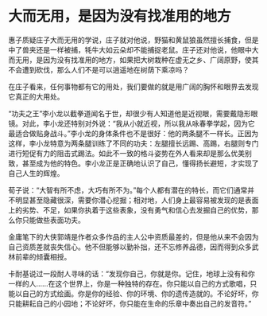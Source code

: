 # 大而无用，是因为没有找准用的地方

惠子质疑庄子大而无用的学说，庄子就对他说，野猫和黄鼠狼虽然擅长捕食，但是中了兽夹还是一样被捕，牦牛大如云朵却不能捕捉老鼠。庄子还对他说，他眼中大而无用，是因为没有找准用的地方，如果把大树栽种在虚无之乡、广阔原野，使其不会遭到砍伐，那么人们不是可以逍遥地在树荫下乘凉吗？ 

在庄子看来，任何事物都有它的用处，我们要做的就是用广阔的胸怀和眼界去发现它真正的大用处。 

“功夫之王”李小龙以截拳道闻名于世，却很少有人知道他是近视眼，需要戴隐形眼镜。对此，李小龙还特别对外说：“我从小就近视，所以我从咏春拳学起，因为它最适合做贴身战斗。”李小龙的身体条件也不是很好：他的两条腿不一样长。正因为这样，李小龙特意为两条腿训练了不同的功夫：左腿擅长远踢、高踢，右腿则专门进行短促有力的阻击式踢法。如此不一致的格斗姿势在外人看来却是那么优美别致，甚至成为他的特色。李小龙正是正确地认识了自己，懂得扬长避短，才实现了自己人生的辉煌。 

荀子说：“大智有所不虑，大巧有所不为。”每个人都有潜在的特长，而它们通常并不明显甚至隐藏很深，需要你潜心挖掘；相对地，人们身上最容易被发现的是表面上的劣势、不足，如果你执着于这些表象，没有勇气和信心去发掘自己的优势，那么你只能做些表面功夫。 

金庸笔下的大侠郭靖是作者众多作品的主人公中资质最差的，但是他从来不会因为自己资质差就丧失信心。他不但能够以勤补拙，还不忘修养品德，因而得到众多武林前辈的倾囊相授。 

卡耐基说过一段耐人寻味的话：“发现你自己，你就是你。记住，地球上没有和你一样的人……在这个世界上，你是一种独特的存在。你只能以自己的方式歌唱，只能以自己的方式绘画。你是你的经验、你的环境、你的遗传造就的。不论好坏，你只能耕耘自己的小园地；不论好坏，你只能在生命的乐章中奏出自己的发音符。”